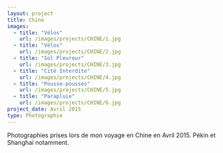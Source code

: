 ```yaml
---
layout: project
title: Chine
images:
  - title: "Vélos"
    url: /images/projects/CHINE/1.jpg
  - title: "Vélos"
    url: /images/projects/CHINE/2.jpg
  - title: "Sol Pleureur"
    url: /images/projects/CHINE/3.jpg
  - title: "Cité Interdite"
    url: /images/projects/CHINE/4.jpg
  - title: "Pousse-pousses"
    url: /images/projects/CHINE/5.jpg
  - title: "Parapluie"
    url: /images/projects/CHINE/6.jpg
project_date: Avril 2015
type: Photographie
---
```


Photographies prises lors de mon voyage en Chine en Avril 2015. 
Pékin et Shanghai notamment.
